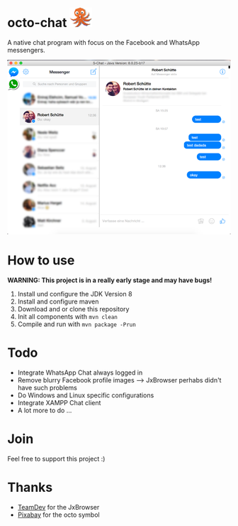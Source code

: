 # octo-chat   <img src="https://raw.githubusercontent.com/Roba1993/octo-chat/master/img/octo.png" width="50">

A native chat program with focus on the Facebook and WhatsApp messengers. 

![alt tag](https://raw.githubusercontent.com/Roba1993/octo-chat/master/img/octa-chat.png)

# How to use
**WARNING: This project is in a really early stage and may have bugs!**

1. Install und configure the JDK Version 8
2. Install and configure maven
3. Download and or clone this repository
4. Init all components with `mvn clean`
5. Compile and run with `mvn package -Prun`

# Todo
- Integrate WhatsApp Chat always logged in
- Remove blurry Facebook profile images --> JxBrowser perhabs didn't have such problems
- Do Windows and Linux specific configurations
- Integrate XAMPP Chat client
- A lot more to do ...

# Join
Feel free to support this project :)

# Thanks
- [TeamDev](http://www.teamdev.com/jxbrowser) for the JxBrowser
- [Pixabay](https://pixabay.com/de/krake-kraken-sea-life-tier-monster-152287/) for the octo symbol
